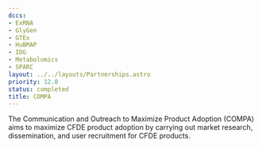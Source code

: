 ```yaml
---
dccs:
- ExRNA
- GlyGen
- GTEx
- HuBMAP
- IDG
- Metabolomics
- SPARC
layout: ../../layouts/Partnerships.astro
priority: 12.0
status: completed
title: COMPA
---
```

The Communication and Outreach to Maximize Product Adoption (COMPA) aims to maximize CFDE product adoption by carrying out market research, dissemination, and user recruitment for CFDE products.